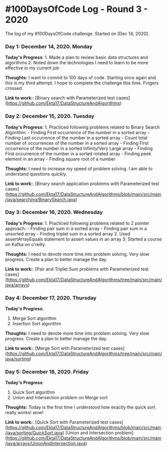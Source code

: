 # #100DaysOfCode Log - Round 3 - 2020

The log of my #100DaysOfCode challenge. Started on [Dec 14, 2020].

### Day 1: December 14, 2020. Monday

**Today's Progress**: 
	1. Made a plan to review basic data structures and algorithms
	2. Noted down the technologies I need to learn to be more effective in my current job

**Thoughts:** I want to commit to 100 days of code. Starting once again and this is my third attempt. I hope to complete the challenge this time. Fingers crossed.  

**Link to work:**: 
	[Binary search with Parameterized test cases] (https://github.com/Ekta17/DataStructureAndAlgorithms)
	
	
### Day 2: December 15, 2020. Tuesday

**Today's Progress**: 
	1. Practiced following problems related to Binary Search Algorithm:
	    - Finding First occurrence of the number in a sorted array
	    - Finding Last occurrence of the number in a sorted array
	    - Count total number of occurrences of the number in a sorted array
	    - Finding First occurrence of the number in a sorted Infinity/Very Large array
	    - Finding First occurrence of the number in a sorted rotated array
	    - Finding peek element in an array
	    - Finding square root of a number
	    

**Thoughts:** I need to increase my speed of problem solving. I am able to understand questions quickly.   

**Link to work:**: 
	[Binary search application problems with Parameterized test cases] (https://github.com/Ekta17/DataStructureAndAlgorithms/blob/main/src/main/java/searching/BinarySearch.java)


### Day 3: December 16, 2020. Wednesday

**Today's Progress**: 
	1. Practiced following problems related to 2 pointer approach:
	    - Finding pair sum in a sorted array
	    - Finding pair sum in a unsorted array
	    - Finding triplet sum in a sorted array
	2. Used assertArrayEquals statement to assert values in an array
	3. Started a course on Kafka on o'reilly. 
	    

**Thoughts:** I need to devote more time into problem solving. Very slow progress. Create a plan to better manage the day. 

**Link to work:**: 
	[Pair and Triplet Sum problems with Parameterized test cases] (https://github.com/Ekta17/DataStructureAndAlgorithms/tree/main/src/main/java/arrays)


### Day 4: December 17, 2020. Thursday

**Today's Progress**:
1. Merge Sort algorithm
2. Insertion Sort algorithm

**Thoughts:** I need to devote more time into problem solving. Very slow progress. Create a plan to better manage the day.

**Link to work:**:
[Merge Sort with Parameterized test cases] (https://github.com/Ekta17/DataStructureAndAlgorithms/tree/main/src/main/java/sorting)


### Day 5: December 18, 2020. Friday

**Today's Progress**:
1. Quick Sort algorithm
2. Union and Intersection problem on Merge sort

**Thoughts:** Today is the first time I understood how exactly the quick sort really works! wow! 

**Link to work:**:
[Quick Sort with Parameterized test cases] (https://github.com/Ekta17/DataStructureAndAlgorithms/blob/main/src/main/java/sorting/QuickSort.java)
[Union and Intersection problem] (https://github.com/Ekta17/DataStructureAndAlgorithms/blob/main/src/main/java/arrays/UnionAndIntersection.java)
    
